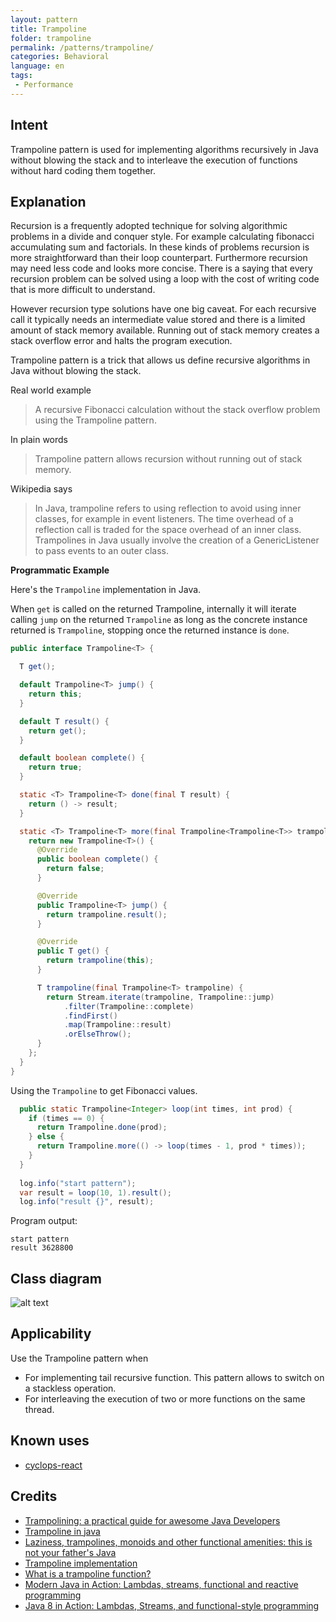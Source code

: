 ```yaml
---
layout: pattern
title: Trampoline
folder: trampoline
permalink: /patterns/trampoline/
categories: Behavioral
language: en
tags:
 - Performance
---
```


## Intent

Trampoline pattern is used for implementing algorithms recursively in Java without blowing the stack 
and to interleave the execution of functions without hard coding them together.

## Explanation

Recursion is a frequently adopted technique for solving algorithmic problems in a divide and conquer
style. For example calculating fibonacci accumulating sum and factorials. In these kinds of problems 
recursion is more straightforward than their loop counterpart. Furthermore recursion may need less 
code and looks more concise. There is a saying that every recursion problem can be solved using 
a loop with the cost of writing code that is more difficult to understand.

However recursion type solutions have one big caveat. For each recursive call it typically needs 
an intermediate value stored and there is a limited amount of stack memory available. Running out of 
stack memory creates a stack overflow error and halts the program execution.

Trampoline pattern is a trick that allows us define recursive algorithms in Java without blowing the 
stack. 

Real world example

> A recursive Fibonacci calculation without the stack overflow problem using the Trampoline pattern.       

In plain words

> Trampoline pattern allows recursion without running out of stack memory. 

Wikipedia says

> In Java, trampoline refers to using reflection to avoid using inner classes, for example in event 
> listeners. The time overhead of a reflection call is traded for the space overhead of an inner 
> class. Trampolines in Java usually involve the creation of a GenericListener to pass events to 
> an outer class.

**Programmatic Example**

Here's the `Trampoline` implementation in Java.

When `get` is called on the returned Trampoline, internally it will iterate calling `jump` on the 
returned `Trampoline` as long as the concrete instance returned is `Trampoline`, stopping once the 
returned instance is `done`.

```java
public interface Trampoline<T> {

  T get();

  default Trampoline<T> jump() {
    return this;
  }

  default T result() {
    return get();
  }

  default boolean complete() {
    return true;
  }

  static <T> Trampoline<T> done(final T result) {
    return () -> result;
  }

  static <T> Trampoline<T> more(final Trampoline<Trampoline<T>> trampoline) {
    return new Trampoline<T>() {
      @Override
      public boolean complete() {
        return false;
      }

      @Override
      public Trampoline<T> jump() {
        return trampoline.result();
      }

      @Override
      public T get() {
        return trampoline(this);
      }

      T trampoline(final Trampoline<T> trampoline) {
        return Stream.iterate(trampoline, Trampoline::jump)
            .filter(Trampoline::complete)
            .findFirst()
            .map(Trampoline::result)
            .orElseThrow();
      }
    };
  }
}
```

Using the `Trampoline` to get Fibonacci values.

```java
  public static Trampoline<Integer> loop(int times, int prod) {
    if (times == 0) {
      return Trampoline.done(prod);
    } else {
      return Trampoline.more(() -> loop(times - 1, prod * times));
    }
  }
  
  log.info("start pattern");
  var result = loop(10, 1).result();
  log.info("result {}", result);
```

Program output:

```
start pattern
result 3628800
```

## Class diagram

![alt text](./etc/trampoline.urm.png "Trampoline pattern class diagram")

## Applicability

Use the Trampoline pattern when

* For implementing tail recursive function. This pattern allows to switch on a stackless operation.
* For interleaving the execution of two or more functions on the same thread.

## Known uses

* [cyclops-react](https://github.com/aol/cyclops-react)

## Credits

* [Trampolining: a practical guide for awesome Java Developers](https://medium.com/@johnmcclean/trampolining-a-practical-guide-for-awesome-java-developers-4b657d9c3076)
* [Trampoline in java ](http://mindprod.com/jgloss/trampoline.html)
* [Laziness, trampolines, monoids and other functional amenities: this is not your father's Java](https://www.slideshare.net/mariofusco/lazine)
* [Trampoline implementation](https://github.com/bodar/totallylazy/blob/master/src/com/googlecode/totallylazy/Trampoline.java)
* [What is a trampoline function?](https://stackoverflow.com/questions/189725/what-is-a-trampoline-function)
* [Modern Java in Action: Lambdas, streams, functional and reactive programming](https://www.amazon.com/gp/product/1617293563/ref=as_li_qf_asin_il_tl?ie=UTF8&tag=javadesignpat-20&creative=9325&linkCode=as2&creativeASIN=1617293563&linkId=ad53ae6f9f7c0982e759c3527bd2595c)
* [Java 8 in Action: Lambdas, Streams, and functional-style programming](https://www.amazon.com/gp/product/1617291994/ref=as_li_qf_asin_il_tl?ie=UTF8&tag=javadesignpat-20&creative=9325&linkCode=as2&creativeASIN=1617291994&linkId=e3e5665b0732c59c9d884896ffe54f4f)
